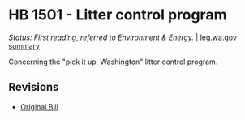 # HB 1501 - Litter control program
*Status: First reading, referred to Environment & Energy.* | [leg.wa.gov summary](https://app.leg.wa.gov/billsummary?BillNumber=1501&Year=2021)

Concerning the "pick it up, Washington" litter control program.

## Revisions
* [Original Bill](1/)